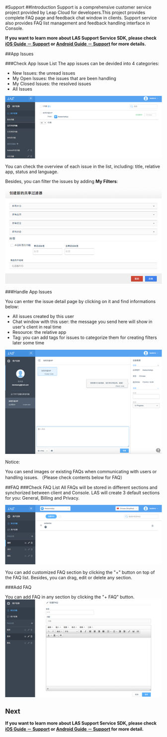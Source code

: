#Support
##Introduction
Support is a comprehensive customer service project provided by Leap Cloud for developers.This project provides complete FAQ page and feedback chat window in clients. Support service also provides FAQ list management and feedback handling interface in Console.


**If you want to learn more about LAS Support Service SDK, please check [iOS Guide － Support]() or [Android Guide － Support](../../Android/Guide/Support.md) for more details.**

##App Issues

###Check App Issue List
The app issues can be devided into 4 categories:

* New Issues: the unread issues 
* My Open Issues: the issues that are been handling
* My Closed Issues: the resolved issues 
* All Issues 

![imgSPFeedbackList.png](../../../images/imgSPFeedbackList.png)

You can check the overview of each issue in the list, including: title, relative app, status and language.

Besides, you can filter the issues by adding **My Filters**: 

![imgSPAddFilter.png](../../../images/imgSPAddFilter.png)


###Handle App Issues

You can enter the issue detail page by clicking on it and find informations below:

* All issues created by this user
* Chat window with this user: the message you send here will show in user's client in real time
* Resource: the relative app
* Tag: you can add tags for issues to categorize them for creating filters later some time 

![imgSPHandleFeedback.png](../../../images/imgSPHandleFeedback.png)

Notice:

You can send images or existing FAQs when communicating with users or handling issues. （Please check contents below for FAQ）


##FAQ
###Check FAQ List
All FAQs will be stored in different sections and synchorized between client and Console. LAS will create 3 default sections for you: General, Billing and Privacy.

![imgSPFAQList.png](../../../images/imgSPFAQList.png)

You can add customized FAQ section by clicking the "+" button on top of the FAQ list. Besides, you can drag, edit or delete any section. 

###Add FAQ 

You can add FAQ in any section by clicking the "+ FAQ" button.
![imgSPFAQAddFAQ.png](../../../images/imgSPFAQAddFAQ.png)

## Next 

**If you want to learn more about LAS Support Service SDK, please check [iOS Guide － Support]() or [Android Guide － Support](../../Android/Guide/Support.md) for more detail.**
